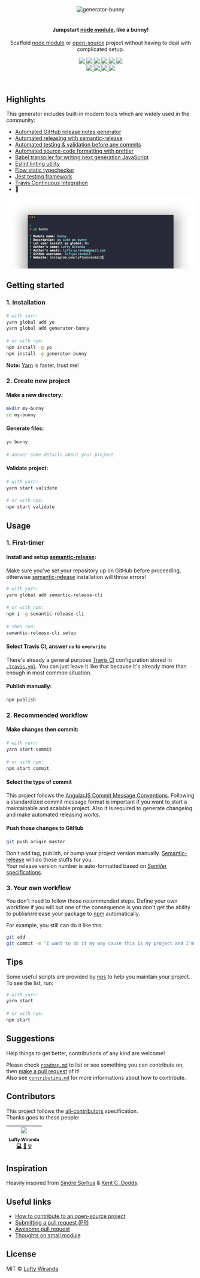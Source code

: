 <div align="center">
  <img src="https://cdn.shopify.com/s/files/1/0185/5092/products/nature-0006_large.png" width="200" alt="generator-bunny" />
  <br />
  <br />
</div>

<div align="center">
  <h4>
  Jumpstart <a href="https://nodejs.org/api/modules.html#modules_modules">node module</a>, like a bunny!
  </h4>
</div>

<p align="center">
  Scaffold <a href="https://www.npmjs.com/">node module</a> or <a href="https://en.wikipedia.org/wiki/Open-source_software">open-source</a> project without having to deal with complicated setup.
</p>

<p align="center">
  <a href="https://www.npmjs.com/package/generator-bunny">
    <img src="https://img.shields.io/npm/v/generator-bunny.svg" />
  </a>
  <a href="https://www.npmjs.com/package/generator-bunny">
    <img src="https://img.shields.io/npm/dt/generator-bunny.svg" />
  </a>
  <a href="https://travis-ci.org/luftywiranda13/generator-bunny">
    <img src="https://img.shields.io/travis/luftywiranda13/generator-bunny/master.svg" />
  </a>
  <a href="https://codecov.io/github/luftywiranda13/generator-bunny">
    <img src="https://img.shields.io/codecov/c/github/luftywiranda13/generator-bunny.svg" />
  </a>
  <a href="https://david-dm.org/luftywiranda13/generator-bunny">
    <img src="https://david-dm.org/luftywiranda13/generator-bunny.svg" />
  </a>
  <a href="https://greenkeeper.io/">
    <img src="https://badges.greenkeeper.io/luftywiranda13/generator-bunny.svg" />
  </a>
  <br />
  <a href="https://github.com/prettier/prettier">
    <img src="https://img.shields.io/badge/styled_with-prettier-ff69b4.svg" />
  </a>
  <a href="https://github.com/semantic-release/semantic-release">
    <img src="https://img.shields.io/badge/%20%20%F0%9F%93%A6%F0%9F%9A%80-semantic--release-e10079.svg" />
  </a>
  <a href="http://commitizen.github.io/cz-cli">
    <img src="https://img.shields.io/badge/commitizen-friendly-brightgreen.svg" />
  </a>
  <a href="https://github.com/luftywiranda13/generator-bunny/blob/master/other/roadmap.md">
    <img src="https://img.shields.io/badge/%F0%9F%93%94-roadmap-CD9523.svg" />
  </a>
</p>

<br />

## Highlights

This generator includes built-in modern tools which are widely used in the community:
-   [Automated GitHub release notes generator](/releases)
-   [Automated releasing with semantic-release][semantic-link]
-   [Automated testing & validation before any commits][husky-link]
-   [Automated source-code formatting with prettier][prettier-link]
-   [Babel transpiler for writing next generation JavaScript][babel-link]
-   [Eslint linting utility][eslint-link]
-   [Flow static typechecker][flow-link]
-   [Jest testing framework][jest-link]
-   [Travis Continuous Integration][travis-link]
-   :rabbit:

![](screenshot.png)


## Getting started


### 1. Installation

```sh
# with yarn:
yarn global add yo
yarn global add generator-bunny

# or with npm: 
npm install -g yo
npm install -g generator-bunny
```

**Note:** [Yarn][yarn-link] is faster, trust me!

### 2. Create new project

#### Make a new directory:
```sh
mkdir my-bunny
cd my-bunny
```

#### Generate files:
```sh
yo bunny

# answer some details about your project
```

#### Validate project:
```sh
# with yarn:
yarn start validate

# or with npm:
npm start validate
```


## Usage

### 1. First-timer

#### Install and setup [semantic-release][semantic-link]:
Make sure you've set your repository up on GitHub before proceeding,<br />
otherwise [semantic-release][semantic-link] installation will throw errors!

```sh
# with yarn:
yarn global add semantic-release-cli

# or with npm:
npm i -g semantic-release-cli

# then run:
semantic-release-cli setup
```

#### Select Travis CI, answer `no` to `overwrite`
There's already a general purpose [Travis CI][travis-link] configuration stored in [`.travis.yml`](./app/templates/_travis.yml). You can just leave it like that because it's already more than enough in most common situation.

#### Publish manually:
```sh
npm publish
```


### 2. Recommended workflow

#### Make changes then commit: 
```sh
# with yarn:
yarn start commit 

# or with npm:
npm start commit
```

#### Select the type of commit
This project follows the [AngularJS Commit Message Conventions][angular-conventions-link]. Following a standardized commit message format is important if you want to start a maintainable and scalable project. Also it is required to generate changelog and make automated releasing works.


#### Push those changes to GitHub
```sh
git push origin master
```

Don't add tag, publish, or bump your project version manually. [Semantic-release][semantic-link] will do those stuffs for you.<br />
Your release version number is auto-formatted based on [SemVer specifications][semver-link].


### 3. Your own workflow

You don't need to follow those recommended steps. Define your own workflow if you will but one of the consequence is you don't get the ability to publish/release your package to [npm][npm-link] automatically.

For example, you still can do it like this:
```sh
git add .
git commit -m "I want to do it my way cause this is my project and I'm working for myself"
```


## Tips

Some useful scripts are provided by [nps][nps-link] to help you maintain your project. To see the list, run:
```sh
# with yarn:
yarn start

# or with npm:
npm start
```


## Suggestions

Help things to get better, contributions of any kind are welcome!

Please check [`roadmap.md`][roadmap-link] to list or see something you can contribute on, then [make a pull request][prs-link] of it!<br />
Also see [`contributing.md`](./contributing.md) for more informations about how to contribute.


## Contributors

This project follows the [all-contributors][all-contributors-link] specification.<br />
Thanks goes to these people:

<!-- ALL-CONTRIBUTORS-LIST:START - Do not remove or modify this section -->
| [<img src="https://avatars2.githubusercontent.com/u/22868432?v=3" width="100px;"/><br /><sub>Lufty Wiranda</sub>](https://www.instagram.com/luftywiranda13)<br />[💻](https://github.com/luftywiranda13/generator-bunny/commits?author=luftywiranda13 "Code") [📖](https://github.com/luftywiranda13/generator-bunny/commits?author=luftywiranda13 "Documentation") [💡](#example-luftywiranda13 "Examples") |
| :---: |
<!-- ALL-CONTRIBUTORS-LIST:END -->


## Inspiration
Heavily inspired from [Sindre Sorhus][sindresorhus-link] & [Kent C. Dodds][kentcdodds-link].


## Useful links
-   [How to contribute to an open-source project](https://egghead.io/series/how-to-contribute-to-an-open-source-project-on-github)
-   [Submitting a pull request (PR)](https://github.com/angular/angular/blob/master/CONTRIBUTING.md#-submitting-a-pull-request-pr)
-   [Awesome pull request](https://github.com/stevemao/awesome-pull-requests)
-   [Thoughts on small module](https://github.com/sindresorhus/ama/issues/10#issuecomment-117766328)


## License
MIT &copy; [Lufty Wiranda](https://www.instagram.com/luftywiranda13)


[all-contributors-link]: https://github.com/kentcdodds/all-contributors
[angular-conventions-link]: https://docs.google.com/document/d/1QrDFcIiPjSLDn3EL15IJygNPiHORgU1_OOAqWjiDU5Y/edit
[babel-link]: https://babeljs.io
[eslint-link]: http://eslint.org/
[flow-link]: https://flow.org
[husky-link]: https://github.com/typicode/husky
[jest-link]: https://facebook.github.io/jest
[kentcdodds-link]: https://github.com/kentcdodds
[npm-link]: https://www.npmjs.com/
[nps-link]: https://github.com/kentcdodds/nps
[prettier-link]: https://github.com/prettier/prettier
[prs-link]: http://makeapullrequest.com
[roadmap-link]: https://github.com/luftywiranda13/generator-bunny/blob/master/other/roadmap.md
[semantic-link]: https://github.com/semantic-release/semantic-release
[semver-link]: http://semver.org/
[sindresorhus-link]: https://github.com/sindresorhus
[travis-link]: https://travis-ci.org
[yarn-link]: https://yarnpkg.com
